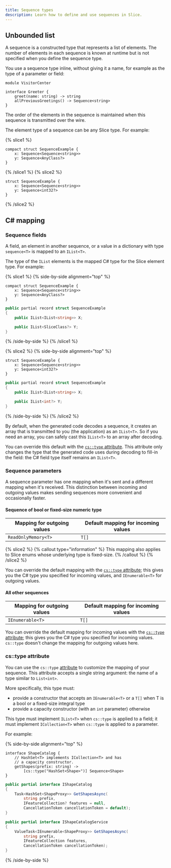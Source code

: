```yaml
---
title: Sequence types
description: Learn how to define and use sequences in Slice.
---
```


## Unbounded list

A sequence is a constructed type that represents a list of elements. The number of elements in each sequence is known at
runtime but is not specified when you define the sequence type.

You use a sequence type inline, without giving it a name, for example as the type of a parameter or field:

```slice {% addMode=true %}
module VisitorCenter

interface Greeter {
    greet(name: string) -> string
    allPreviousGreetings() -> Sequence<string>
}
```

The order of the elements in the sequence is maintained when this sequence is transmitted over the wire.

The element type of a sequence can be any Slice type. For example:

{% slice1 %}

```slice
compact struct SequenceExample {
    x: Sequence<Sequence<string>>
    y: Sequence<AnyClass?>
}
```

{% /slice1 %}
{% slice2 %}

```slice
struct SequenceExample {
    x: Sequence<Sequence<string>>
    y: Sequence<int32?>
}
```

{% /slice2 %}

## C# mapping

### Sequence fields

A field, an element in another sequence, or a value in a dictionary with type `sequence<T>` is mapped to an `IList<T>`.

The type of the `IList` elements is the mapped C# type for the Slice element type. For example:

{% slice1 %}
{% side-by-side alignment="top" %}

```slice
compact struct SequenceExample {
    x: Sequence<Sequence<string>>
    y: Sequence<AnyClass?>
}
```

```csharp
public partial record struct SequenceExample
{
    public IList<IList<string>> X;

    public IList<SliceClass?> Y;
}
```

{% /side-by-side %}
{% /slice1 %}

{% slice2 %}
{% side-by-side alignment="top" %}

```slice
struct SequenceExample {
    x: Sequence<Sequence<string>>
    y: Sequence<int32?>
}
```

```csharp
public partial record struct SequenceExample
{
    public IList<IList<string>> X;

    public IList<int?> Y;
}
```

{% /side-by-side %}
{% /slice2 %}

By default, when the generated code decodes a sequence, it creates an array that is transmitted to you (the
application) as an `IList<T>`. So if you need an array, you can safely cast this `IList<T>` to an array after decoding.

You can override this default with the [`cs::type` attribute](#cs::type-attribute). This attribute only changes
the type that the generated code uses during decoding to fill-in the field: the C# field type itself remains an
`IList<T>`.

### Sequence parameters

A sequence parameter has one mapping when it's sent and a different mapping when it's received. This distinction between
incoming and outgoing values makes sending sequences more convenient and occasionally faster.

#### Sequence of bool or fixed-size numeric type

| Mapping for outgoing values | Default mapping for incoming values |
| --------------------------- | ----------------------------------- |
| `ReadOnlyMemory<T>`         | `T[]`                               |

{% slice2 %}
{% callout type="information" %}
This mapping also applies to Slice enums whose underlying type is fixed-size.
{% /callout %}
{% /slice2 %}

You can override the default mapping with the [`cs::type` attribute](#cs::type-attribute); this gives you the C#
type you specified for incoming values, and `IEnumerable<T>` for outgoing values.

#### All other sequences

| Mapping for outgoing values | Default mapping for incoming values |
| --------------------------- | ----------------------------------- |
| `IEnumerable<T>`            | `T[]`                               |

You can override the default mapping for incoming values with the [`cs::type` attribute](#cs::type-attribute);
this gives you the C# type you specified for incoming values. `cs::type` doesn't change the mapping for outgoing values here.

### cs::type attribute

You can use the `cs::type` [attribute](attributes#c#-attributes) to customize the mapping of your sequence. This attribute accepts
a single string argument: the name of a type similar to `List<int>`.

More specifically, this type must:

- provide a constructor that accepts an `IEnumerable<T>` or a `T[]` when T is a bool or a fixed-size integral type
- provide a capacity constructor (with an `int` parameter) otherwise

This type must implement `IList<T>` when `cs::type` is applied to a field; it must implement `ICollection<T>` when `cs::type` is applied to a parameter.

For example:

{% side-by-side alignment="top" %}

```slice
interface ShapeCatalog {
    // HashSet<T> implements ICollection<T> and has
    // a capacity constructor.
    getShapes(prefix: string) ->
        [cs::type("HashSet<Shape>")] Sequence<Shape>
}
```

```csharp
public partial interface IShapeCatalog
{
    Task<HashSet<ShapeProxy>> GetShapesAsync(
        string prefix,
        IFeatureCollection? features = null,
        CancellationToken cancellationToken = default);
}

public partial interface IShapeCatalogService
{
    ValueTask<IEnumerable<ShapeProxy>> GetShapesAsync(
        string prefix,
        IFeatureCollection features,
        CancellationToken cancellationToken);
}
```

{% /side-by-side %}
